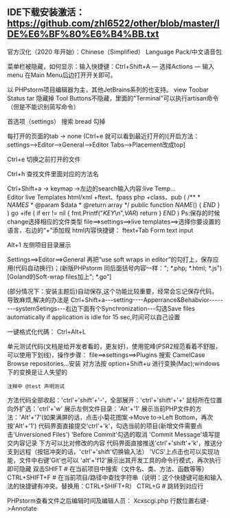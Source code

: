 IDE下载安装激活：https://github.com/zhl6522/other/blob/master/IDE%E6%BF%80%E6%B4%BB.txt
-------------------------------------------------------------------------------------
官方汉化（2020 年开始）：Chinese（Simplified） Language Pack/中文语音包

菜单栏被隐藏，如何显示：输入快捷键：Ctrl+Shift+A — 选择Actions — 输入menu 在Main Menu后边打开开关即可。

以 PHPstorm项目编辑器为主，其他JetBrains系列的也支持。
view
	Toobar
	Status tar
	隐藏掉
	Tool Buttons不隐藏，里面的"Terminal"可以执行artisan命令（但是不能识别简写命令）

首选项（settings）
	搜索 bread 勾掉
							
	
每打开的页面的tab -> none (Ctrl+e 就可以看到最近打开的)[开启方法：settings-->Editor-->General-->Editor Tabs-->Placement改成top]

Ctrl+e 切换之前打开的文件

Ctrl+h 查找文件里面对应的方法名

Ctrl+Shift+a -> keymap ->左边的search输入内容:live Temp...  
					Editor
						live Templates
							html/xml
								+ftext、fpass
							php
								+class、pub
								(
								/**
								 * $NAMES$
								 * @param    $data
								 * @return   array
								 */
								public function $NAME$() {
								    $END$
								}
								)
							go
								+ife
								(
								if err != nil {
								 fmt.Printf("$KEY$\n",$VAR$)
								 return
								}
								$END$
								)
						Ps:保存的时候change选择相应的文件类型
file==>settings==>live templates==>选择你要设置的语言，右边的“+”添加规
html内容快捷键：
	ftext+Tab
		Form text input

Alt+1 左侧项目目录展示

Settings==>Editor==>General
	再把“use soft wraps in editor”的勾打上，保存应用(代码自动换行)；(新版PHPstorm 同后面括号内容一样："; *.php; *.html; *.js")[Goland的Soft-wrap files加上“; *.go”]
	
(部分情况下：安装主题后)自动保存,这个功能比较重要，经常会忘记保存代码，导致麻烦,解决的办法是
Ctrl+Shift+a---setting----Apperrance&Behabvior--------systemSetings---右边下面有个Synchronization---勾选Save files automatically if application is idle for 15 sec,时间可以自己设置

一键格式化代碼： Ctrl+Alt+L
	
单元测试代码(文档是给开发者看的，更友好)，使用驼峰(PSR2规范看着不舒服，可以使用下划线)，操作步骤：
	file==>settings==>Plugins 搜索 CamelCase Browse repositories...安装 
	对方法按 option+Shift+u 进行变换(Mac);windows下的变换是让人失望的
	
	注释中 @test 声明测试
	
方法代码全部收起：'ctrl'+'shift'+'-'，全部展开：'ctrl'+'shift'+'+'
鼠标所在位置向外扩选：'ctrl'+'w'
展示左侧文件目录：'Alt'+'1'
展示当前PHP文件的方法：'Alt'+'7'(如果满屏的话，点击小菊花图案->Move to->Left Bottom，再次按'Alt'+'1')
代码界面直接提交'ctrl'+'k'，勾选当前的项目(新增文件需要点击'Unversioned Files') 'Before Commit'勾选的取消 'Commit Message'填写提交内容记录 下方可以比对修改的内容
代码界面直接推送'ctrl'+'shift'+'k'，推送分支到远程（按钮冲突的话，'ctrl'+'shift'切换输入法）
'VCS'上点击也可以实现功能，文件中右键'Git'也可以
'alt'+'f12'展示出其开发工具的命令行模式，再次执行即可隐藏
双击SHIFT        # 在当前项目中搜索（文件名、类、方法、函数等等）
CTRL+SHIFT+F    # 在当前项目/路径中查找字符串（说明：这个快捷键可能和输入法的快捷键有冲突。替换用：CTRL+SHIFT+R）
CTRL+G          # 跳转到对应行

PHPstorm查看文件之后编辑时间及编辑人员：
	Xcxscgi.php 行数位置右键->Annotate
